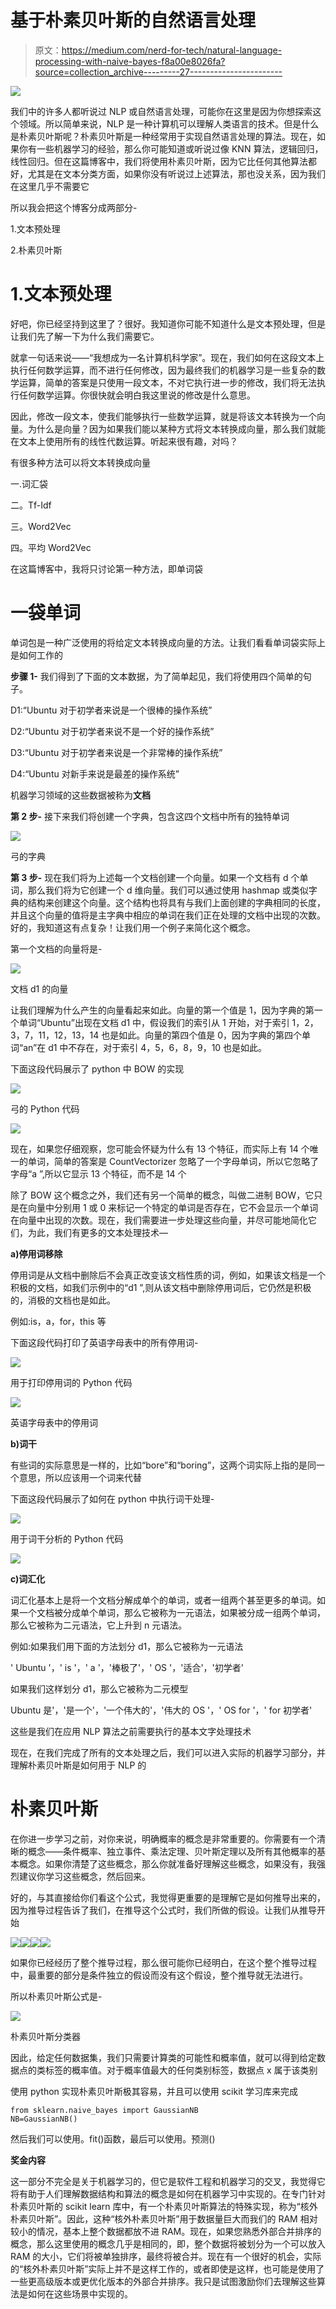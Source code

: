 # 基于朴素贝叶斯的自然语言处理

> 原文：<https://medium.com/nerd-for-tech/natural-language-processing-with-naive-bayes-f8a00e8026fa?source=collection_archive---------27----------------------->

![](img/2e65c9e4e4760cdcf9216527bb3e4e71.png)

我们中的许多人都听说过 NLP 或自然语言处理，可能你在这里是因为你想探索这个领域。所以简单来说，NLP 是一种计算机可以理解人类语言的技术。但是什么是朴素贝叶斯呢？朴素贝叶斯是一种经常用于实现自然语言处理的算法。现在，如果你有一些机器学习的经验，那么你可能知道或听说过像 KNN 算法，逻辑回归，线性回归。但在这篇博客中，我们将使用朴素贝叶斯，因为它比任何其他算法都好，尤其是在文本分类方面，如果你没有听说过上述算法，那也没关系，因为我们在这里几乎不需要它

所以我会把这个博客分成两部分-

1.文本预处理

2.朴素贝叶斯

# 1.文本预处理

好吧，你已经坚持到这里了？很好。我知道你可能不知道什么是文本预处理，但是让我们先了解一下为什么我们需要它。

就拿一句话来说——“我想成为一名计算机科学家”。现在，我们如何在这段文本上执行任何数学运算，而不进行任何修改，因为最终我们的机器学习是一些复杂的数学运算，简单的答案是只使用一段文本，不对它执行进一步的修改，我们将无法执行任何数学运算。你很快就会明白我这里说的修改是什么意思。

因此，修改一段文本，使我们能够执行一些数学运算，就是将该文本转换为一个向量。为什么是向量？因为如果我们能以某种方式将文本转换成向量，那么我们就能在文本上使用所有的线性代数运算。听起来很有趣，对吗？

有很多种方法可以将文本转换成向量

一.词汇袋

二。Tf-Idf

三。Word2Vec

四。平均 Word2Vec

在这篇博客中，我将只讨论第一种方法，即单词袋

# 一袋单词

单词包是一种广泛使用的将给定文本转换成向量的方法。让我们看看单词袋实际上是如何工作的

**步骤 1-** 我们得到了下面的文本数据，为了简单起见，我们将使用四个简单的句子。

D1:“Ubuntu 对于初学者来说是一个很棒的操作系统”

D2:“Ubuntu 对于初学者来说不是一个好的操作系统”

D3:“Ubuntu 对于初学者来说是一个非常棒的操作系统”

D4:“Ubuntu 对新手来说是最差的操作系统”

机器学习领域的这些数据被称为**文档**

**第 2 步-** 接下来我们将创建一个字典，包含这四个文档中所有的独特单词

![](img/f3b7dc4ab27382afec47db9ff1890034.png)

弓的字典

**第 3 步-** 现在我们将为上述每一个文档创建一个向量。如果一个文档有 d 个单词，那么我们将为它创建一个 d 维向量。我们可以通过使用 hashmap 或类似字典的结构来创建这个向量。这个结构也将具有与我们上面创建的字典相同的长度，并且这个向量的值将是主字典中相应的单词在我们正在处理的文档中出现的次数。好的，我知道这有点复杂！让我们用一个例子来简化这个概念。

第一个文档的向量将是-

![](img/039eecb8f94b8cc05706c9ce198da7df.png)

文档 d1 的向量

让我们理解为什么产生的向量看起来如此。向量的第一个值是 1，因为字典的第一个单词“Ubuntu”出现在文档 d1 中，假设我们的索引从 1 开始，对于索引 1，2，3，7，11，12，13，14 也是如此。向量的第四个值是 0，因为字典的第四个单词“an”在 d1 中不存在，对于索引 4，5，6，8，9，10 也是如此。

下面这段代码展示了 python 中 BOW 的实现

![](img/dae1faf414d6e8547c6f1739bb64144b.png)

弓的 Python 代码

![](img/fce01a54f3c7eb25efbb44691d65f0c7.png)

现在，如果您仔细观察，您可能会怀疑为什么有 13 个特征，而实际上有 14 个唯一的单词，简单的答案是 CountVectorizer 忽略了一个字母单词，所以它忽略了字母“a ”,所以它显示 13 个特征，而不是 14 个

除了 BOW 这个概念之外，我们还有另一个简单的概念，叫做二进制 BOW，它只是在向量中分别用 1 或 0 来标记一个特定的单词是否存在，它不会显示一个单词在向量中出现的次数。现在，我们需要进一步处理这些向量，并尽可能地简化它们，为此，我们有更多的文本处理技术—

**a)停用词移除**

停用词是从文档中删除后不会真正改变该文档性质的词，例如，如果该文档是一个积极的文档，如我们示例中的“d1 ”,则从该文档中删除停用词后，它仍然是积极的，消极的文档也是如此。

例如:is，a，for，this 等

下面这段代码打印了英语字母表中的所有停用词-

![](img/7fa8a9d74e584e7cf30205150074aff6.png)

用于打印停用词的 Python 代码

![](img/86c10d3c11217331bac30ce130c3c6c8.png)

英语字母表中的停用词

**b)词干**

有些词的实际意思是一样的，比如“bore”和“boring”，这两个词实际上指的是同一个意思，所以应该用一个词来代替

下面这段代码展示了如何在 python 中执行词干处理-

![](img/0a948038bf9091783365bc849b6f2f40.png)

用于词干分析的 Python 代码

![](img/130cdb7d37214cad3c431938f9f00b29.png)

**c)词汇化**

词汇化基本上是将一个文档分解成单个的单词，或者一组两个甚至更多的单词。如果一个文档被分成单个单词，那么它被称为一元语法，如果被分成一组两个单词，那么它被称为二元语法，它上升到 n 元语法。

例如:如果我们用下面的方法划分 d1，那么它被称为一元语法

' Ubuntu '，' is '，' a '，'棒极了'，' OS '，'适合'，'初学者'

如果我们这样划分 d1，那么它被称为二元模型

Ubuntu 是'，'是一个'，'一个伟大的'，'伟大的 OS '，' OS for '，' for 初学者'

这些是我们在应用 NLP 算法之前需要执行的基本文字处理技术

现在，在我们完成了所有的文本处理之后，我们可以进入实际的机器学习部分，并理解朴素贝叶斯是如何用于 NLP 的

# 朴素贝叶斯

在你进一步学习之前，对你来说，明确概率的概念是非常重要的。你需要有一个清晰的概念——条件概率、独立事件、乘法定理、贝叶斯定理以及所有其他概率的基本概念。如果你清楚了这些概念，那么你就准备好理解这些概念，如果没有，我强烈建议你学习这些概念，然后回来。

好的，与其直接给你们看这个公式，我觉得更重要的是理解它是如何推导出来的，因为推导过程告诉了我们，在推导这个公式时，我们所做的假设。让我们从推导开始

![](img/c96d6e180a1a7119872b12e089fadbc3.png)![](img/dc1dcd5d18b479109683f4c9c2f3875b.png)![](img/6c562ae19cbf94059cd0f0f8799a2a0f.png)![](img/002c97d052033a10dc396d12a0d525e5.png)

如果你已经经历了整个推导过程，那么很可能你已经明白，在这个整个推导过程中，最重要的部分是条件独立的假设而没有这个假设，整个推导就无法进行。

所以朴素贝叶斯公式是-

![](img/fcd1bf09d70c8a0a48003630876187af.png)

朴素贝叶斯分类器

因此，给定任何数据集，我们只需要计算类的可能性和概率值，就可以得到给定数据点的类标签的概率值。对于概率值最大的任何类别标签，数据点 x 属于该类别

使用 python 实现朴素贝叶斯极其容易，并且可以使用 scikit 学习库来完成

```
from sklearn.naive_bayes import GaussianNB
NB=GaussianNB()
```

然后我们可以使用。fit()函数，最后可以使用。预测()

**奖金内容**

这一部分不完全是关于机器学习的，但它是软件工程和机器学习的交叉，我觉得它将有助于人们理解数据结构和算法的概念是如何在机器学习中实现的。在专门针对朴素贝叶斯的 scikit learn 库中，有一个朴素贝叶斯算法的特殊实现，称为“核外朴素贝叶斯”。因此，这种“核外朴素贝叶斯”用于数据量巨大而我们的 RAM 相对较小的情况，基本上整个数据都放不进 RAM。现在，如果您熟悉外部合并排序的概念，那么这里使用的概念几乎是相同的，即，整个数据将被划分为一个可以放入 RAM 的大小，它们将被单独排序，最终将被合并。现在有一个很好的机会，实际的“核外朴素贝叶斯”实际上并不是这样工作的，或者即使是这样，也可能是使用了一些更高级版本或更优化版本的外部合并排序。我只是试图激励你们去理解这些算法是如何在这些场景中实现的。